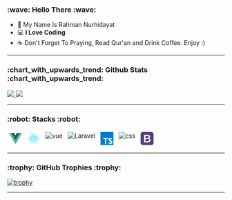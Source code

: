 <h3>:wave: Hello There :wave:</h3>

- :cowboy_hat_face: My Name Is Rahman Nurhidayat
- :computer: <b>I Love Coding</b>
- :coffee: Don't Forget To Praying, Read Qur'an and Drink Coffee. Enjoy :)

<hr/>
<h3>:chart_with_upwards_trend: Github Stats :chart_with_upwards_trend:</h3>
<p align="left">
<a href="https://github.com/rahmannurhidayat022">
  <img height="150em" src="https://github-readme-stats.vercel.app/api?username=rahmannurhidayat022&theme=tokyonight&show_icons=true&count_private=true"/>
  <img height="150em" src="https://github-readme-stats-eight-theta.vercel.app/api/top-langs/?username=rahmannurhidayat022&layout=compact&langs_count=12&theme=tokyonight"/>
</a>
</p>
<hr/>

<h3>:robot: Stacks :robot:</h3>
<p align="left">
<img title="Vue JS" src="https://raw.githubusercontent.com/github/explore/80688e429a7d4ef2fca1e82350fe8e3517d3494d/topics/vue/vue.png" alt="vue" height="30" style="vertical-align:top; margin:4px">
<img title="React JS" src="https://raw.githubusercontent.com/github/explore/80688e429a7d4ef2fca1e82350fe8e3517d3494d/topics/react/react.png" alt="vue" height="30" style="vertical-align:top; margin:4px">
<img title="Next JS" src="https://seeklogo.com/images/N/next-js-icon-logo-EE302D5DBD-seeklogo.com.png" alt="vue" height="30" style="vertical-align:top; margin:4px">  
<img title="Laravel" src="https://upload.wikimedia.org/wikipedia/commons/thumb/3/3d/LaravelLogo.png/1200px-LaravelLogo.png" alt="Laravel" height="30" style="vertical-align:top; margin:4px">
<img title="TypeScript" src="https://raw.githubusercontent.com/github/explore/80688e429a7d4ef2fca1e82350fe8e3517d3494d/topics/typescript/typescript.png" alt="typescript" height="30" style="vertical-align:top; margin:4px">
<img title="Leaflet JS" src="https://w7.pngwing.com/pngs/347/210/png-transparent-leaflet-javascript-library-web-browser-plug-in-software-framework-others-leaf-rss-map.png" alt="css" height="30" style="vertical-align:top; margin:4px">
<img title="Bootstrap" src="https://raw.githubusercontent.com/github/explore/80688e429a7d4ef2fca1e82350fe8e3517d3494d/topics/bootstrap/bootstrap.png" alt="bootstrap" height="30" style="vertical-align:top; margin:4px">
</p>
<hr/>
<p>
<h3>:trophy: GitHub Trophies :trophy:</h3>
  
[![trophy](https://github-profile-trophy.vercel.app/?username=rahmannurhidayat022&theme=onedark&title=Stars,Followers,Commit,Issue,Repositories)](https://github.com/rahmannurhidayat022/github-profile-trophy)

</p>
<hr/>
